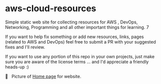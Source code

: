 # aws-cloud-resources
Simple static web site for collecting resources for AWS , DevOps, Networking, Programming and all other important things for learning. 7

If you want to help fix something or add new resources, links, pages (related to AWS and DevOps)  feel free to submit a PR with your suggested fixes and I'll review.

If you want to use any portion of this repo in your own projects, just make sure you are aware of the license terms ... and I'd appreciate a friendly heads-up :)


:busts_in_silhouette: &nbsp; Picture of [Home page](https://github.com/JustPLegend/aws-cloud-resources/blob/main/indexpage.png) for website. 
